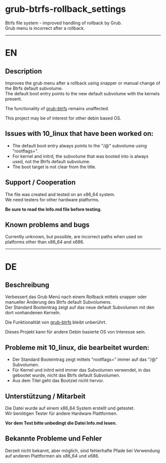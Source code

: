 # grub-btrfs-rollback_settings
Btrfs file system - improved handling of rollback by Grub.  
Grub menu is incorrect after a rollback.  

--------

# EN

## Description

Improves the grub menu after a rollback using snapper or manual change of the Btrfs default subvolume.  
The default boot entry points to the new default subvolume with the kernels present.

The functionality of [grub-btrfs](https://github.com/Antynea/grub-btrfs) remains unaffected.

This project may be of interest for other debin based OS.

## Issues with 10_linux that have been worked on:

+ The default boot entry always points to the "/@" subvolume using "rootflags=".  
+ For kernel and initrd, the subvolume that was booted into is always used, not the Btrfs default subvolume.  
+ The boot target is not clear from the title.

## Support / Cooperation

The file was created and tested on an x86_64 system.  
We need testers for other hardware platforms.

**Be sure to read the Info.md file before testing.**

## Known problems and bugs

Currently unknown, but possible, are incorrect paths when used on platforms other than x86_64 and x686.

--------

# DE

## Beschreibung

Verbessert das Grub Menü nach einem Rollback mittels snapper oder manueller Änderung des Btrfs default Subvolumens.  
Der Standard Booteintrag zeigt auf das neue default Subvolumen mit den dort vonhandenen Kerneln.

Die Funktionalität von [grub-btrfs](https://github.com/Antynea/grub-btrfs) bleibt unberührt.

Dieses Projekt kann für andere Debin basierte OS von Interesse sein.

## Probleme mit 10_linux, die bearbeitet wurden:

+ Der Standard Booteintrag zeigt mittels "rootflags=" immer auf das "/@" Subvolumen.  
+ Für Kernel und initrd wird immer das Subvolumen verwendet, in das gebootet wurde, nicht das Btrfs default Subvolumen.  
+ Aus dem Titel geht das Bootziel nicht hervor.

## Unterstützung / Mitarbeit

Die Datei wurde auf einem x86_64 System erstellt und getestet.  
Wir benötigen Tester für andere Hardware Plattformen.

**Vor dem Test bitte unbedingt die Datei Info.md lesen.**

## Bekannte Probleme und Fehler

Derzeit nicht bekannt, aber möglich, sind fehlerhafte Pfade bei Verwendung auf anderen Plattformen als x86_64 und x686.
